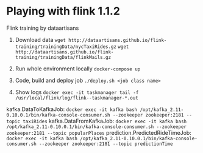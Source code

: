 # Playing with flink 1.1.2

Flink training by dataartisans 

1. Download data 
`wget http://dataartisans.github.io/flink-training/trainingData/nycTaxiRides.gz`
`wget http://dataartisans.github.io/flink-training/trainingData/flinkMails.gz`

2. Run whole environment locally
`docker-compose up`

3. Code, build and deploy job
`./deploy.sh <job class name>`

4. Show logs
`docker exec -it taskmanager tail -f /usr/local/flink/log/flink--taskmanager-*.out`

kafka.DataToKafkaJob: 
`docker exec -it kafka bash /opt/kafka_2.11-0.10.0.1/bin/kafka-console-consumer.sh --zookeeper zookeeper:2181 --topic taxiRides`
kafka.DataFromKafkaJob:
`docker exec -it kafka bash /opt/kafka_2.11-0.10.0.1/bin/kafka-console-consumer.sh --zookeeper zookeeper:2181 --topic popularPlaces`
prediction.PredictedRideTimeJob: 
`docker exec -it kafka bash /opt/kafka_2.11-0.10.0.1/bin/kafka-console-consumer.sh --zookeeper zookeeper:2181 --topic predictionTime`